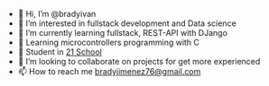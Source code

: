 - 👋 Hi, I’m @bradyivan
- 👀 I’m interested in fullstack development and Data science
- 🌱 I’m currently learning fullstack, REST-API with DJango
- 🌱 Learning microcontrollers programming with C
- 🌱 Student in [21 School](https://21-school.ru/)
- 💞️ I’m looking to collaborate on projects for get more experienced
- 📫 How to reach me bradyjimenez76@gmail.com

<!---
bradyivan/bradyivan is a ✨ special ✨ repository because its `README.md` (this file) appears on your GitHub profile.
You can click the Preview link to take a look at your changes.
--->
